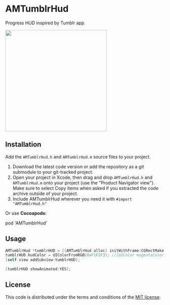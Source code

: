 AMTumblrHud
===========

Progress HUD inspired by Tumblr app.

<img src="https://raw.github.com/Asich/AMTumblrHud/master/Screenshots/AMTumblrHUD.gif" width="320" />

## Installation

Add the `AMTumblrHud.h` and `AMTumblrHud.m` source files to your project.

1. Download the latest code version or add the repository as a git submodule to your git-tracked project.
2. Open your project in Xcode, then drag and drop `AMTumblrHud.h` and `AMTumblrHud.m` onto your project (use the "Product Navigator view"). Make sure to select Copy items when asked if you extracted the code archive outside of your project.
3. Include AMTumblrHud wherever you need it with `#import "AMTumblrHud.h"`

Or use **Cocoapods:**

pod 'AMTumblrHud'

## Usage

```objective-c
AMTumblrHud *tumblrHUD = [[AMTumblrHud alloc] initWithFrame:CGRectMake(100, 100, 55, 20)];
tumblrHUD.hudColor = UIColorFromRGB(0xF1F2F3); //[UIColor magentaColor];
[self.view addSubview:tumblrHUD];

[tumblrHUD showAnimated:YES];
```

## License

This code is distributed under the terms and conditions of the [MIT license](LICENSE).